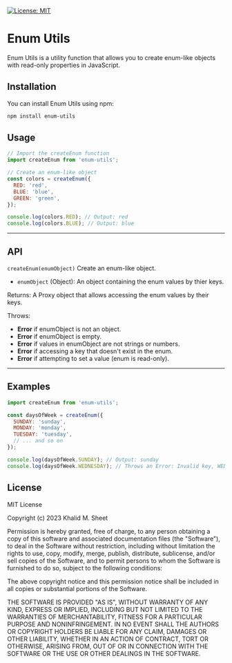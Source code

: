 [![License: MIT](https://img.shields.io/badge/License-MIT-yellow.svg)](https://opensource.org/licenses/MIT)

# Enum Utils

Enum Utils is a utility function that allows you to create enum-like objects with read-only properties in JavaScript.

## Installation

You can install Enum Utils using npm:

```sh
npm install enum-utils
```

## Usage
```js
// Import the createEnum function
import createEnum from 'enum-utils';

// Create an enum-like object
const colors = createEnum({
  RED: 'red',
  BLUE: 'blue',
  GREEN: 'green',
});

console.log(colors.RED); // Output: red
console.log(colors.BLUE); // Output: blue
```

---

## API
`createEnum(enumObject)`
Create an enum-like object.

- `enumObject` (Object): An object containing the enum values by thier keys.

Returns: A Proxy object that allows accessing the enum values by their keys.

Throws:

- **Error** if enumObject is not an object.
- **Error** if enumObject is empty.
- **Error** if values in enumObject are not strings or numbers.
- **Error** if accessing a key that doesn't exist in the enum.
- **Error** if attempting to set a value (enum is read-only).

---
## Examples
```js
import createEnum from 'enum-utils';

const daysOfWeek = createEnum({
  SUNDAY: 'sunday',
  MONDAY: 'monday',
  TUESDAY: 'tuesday',
  // ... and so on
});

console.log(daysOfWeek.SUNDAY); // Output: sunday
console.log(daysOfWeek.WEDNESDAY); // Throws an Error: Invalid key, WEDNESDAY does not exist
```

## License
MIT License

Copyright (c) 2023 Khalid M. Sheet

Permission is hereby granted, free of charge, to any person obtaining a copy
of this software and associated documentation files (the "Software"), to deal
in the Software without restriction, including without limitation the rights
to use, copy, modify, merge, publish, distribute, sublicense, and/or sell
copies of the Software, and to permit persons to whom the Software is
furnished to do so, subject to the following conditions:

The above copyright notice and this permission notice shall be included in all
copies or substantial portions of the Software.

THE SOFTWARE IS PROVIDED "AS IS", WITHOUT WARRANTY OF ANY KIND, EXPRESS OR
IMPLIED, INCLUDING BUT NOT LIMITED TO THE WARRANTIES OF MERCHANTABILITY,
FITNESS FOR A PARTICULAR PURPOSE AND NONINFRINGEMENT. IN NO EVENT SHALL THE
AUTHORS OR COPYRIGHT HOLDERS BE LIABLE FOR ANY CLAIM, DAMAGES OR OTHER
LIABILITY, WHETHER IN AN ACTION OF CONTRACT, TORT OR OTHERWISE, ARISING FROM,
OUT OF OR IN CONNECTION WITH THE SOFTWARE OR THE USE OR OTHER DEALINGS IN THE
SOFTWARE.